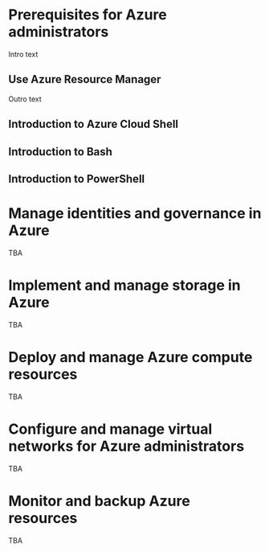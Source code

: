 # Prerequisites for Azure administrators

Intro text

## Use Azure Resource Manager
Outro text

## Introduction to Azure Cloud Shell

## Introduction to Bash

## Introduction to PowerShell

# Manage identities and governance in Azure
TBA
# Implement and manage storage in Azure
TBA
# Deploy and manage Azure compute resources
TBA
# Configure and manage virtual networks for Azure administrators
TBA
# Monitor and backup Azure resources
TBA
